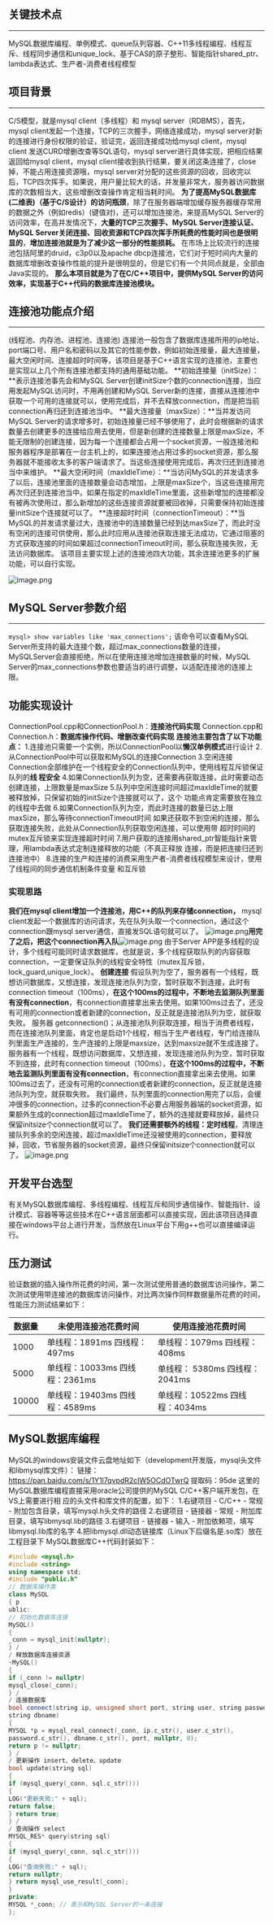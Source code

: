## 关键技术点

---

MySQL数据库编程、单例模式、queue队列容器、C++11多线程编程、线程互斥、线程同步通信和unique_lock、基于CAS的原子整形、智能指针shared_ptr、lambda表达式、生产者-消费者线程模型
## 项目背景

---

C/S模型，就是mysql client（多线程）和 mysql server（RDBMS），首先，mysql client发起一个连接，TCP的三次握手，网络连接成功，mysql server对新的连接进行身份权限的验证，验证完，返回连接成功给mysql client，mysql client 发送CURD增删改查等SQL语句，mysql server进行具体实现，把相应结果返回给mysql client，mysql client接收到执行结果，要关闭这条连接了，close掉，不能占用连接资源哦，mysql server对分配的这些资源的回收，回收完以后，TCP四次挥手。如果说，用户量比较大的话，并发量非常大，服务器访问数据库的次数相当大，这些增删改查操作肯定相当耗时间。
**为了提高MySQL数据库(二维表)（基于C/S设计）的访问瓶颈**，除了在服务器端增加缓存服务器缓存常用的数据之外（例如redis）(键值对)，还可以增加连接池，来提高MySQL Server的访问效率，在高并发情况下，**大量的TCP三次握手、MySQL Server连接认证、MySQL Server关闭连接、回收资源和TCP四次挥手所耗费的性能时间也是很明显的**，**增加连接池就是为了减少这一部分的性能损耗。**
在市场上比较流行的连接池包括阿里的druid，c3p0以及apache dbcp连接池，它们对于短时间内大量的数据库增删改查操作性能的提升是很明显的，但是它们有一个共同点就是，全部由Java实现的。
**那么本项目就是为了在C/C++项目中，提供MySQL Server的访问效率，实现基于C++代码的数据库连接池模块。**
## 连接池功能点介绍

---

(线程池、内存池、进程池、连接池) 连接池一般包含了数据库连接所用的ip地址、port端口号、用户名和密码以及其它的性能参数，例如初始连接量，最大连接量，最大空闲时间、连接超时时间等，该项目是基于C++语言实现的连接池，主要也是实现以上几个所有连接池都支持的通用基础功能。
**初始连接量（initSize）：**表示连接池事先会和MySQL Server创建initSize个数的connection连接，当应用发起MySQL访问时，不用再创建和MySQL Server新的连接，直接从连接池中获取一个可用的连接就可以，使用完成后，并不去释放connection，而是把当前connection再归还到连接池当中。
**最大连接量（maxSize）：**当并发访问MySQL Server的请求增多时，初始连接量已经不够使用了，此时会根据新的请求数量去创建更多的连接给应用去使用，但是新创建的连接数量上限是maxSize，不能无限制的创建连接，因为每一个连接都会占用一个socket资源，一般连接池和服务器程序是部署在一台主机上的，如果连接池占用过多的socket资源，那么服务器就不能接收太多的客户端请求了。当这些连接使用完成后，再次归还到连接池当中来维护。
**最大空闲时间（maxIdleTime）：**当访问MySQL的并发请求多了以后，连接池里面的连接数量会动态增加，上限是maxSize个，当这些连接用完再次归还到连接池当中。如果在指定的maxIdleTime里面，这些新增加的连接都没有被再次使用过，那么新增加的这些连接资源就要被回收掉，只需要保持初始连接量initSize个连接就可以了。
**连接超时时间（connectionTimeout）：**当MySQL的并发请求量过大，连接池中的连接数量已经到达maxSize了，而此时没有空闲的连接可供使用，那么此时应用从连接池获取连接无法成功，它通过阻塞的方式获取连接的时间如果超过connectionTimeout时间，那么获取连接失败，无法访问数据库。
该项目主要实现上述的连接池四大功能，其余连接池更多的扩展功能，可以自行实现。

![image.png](https://cdn.nlark.com/yuque/0/2023/png/27860795/1682421961132-dc242d49-6db9-4a56-ad76-5c43dbaea8b2.png#averageHue=%23e6d2ce&clientId=u3c349e54-6f34-4&from=paste&height=746&id=u5e165a82&originHeight=1231&originWidth=2471&originalType=binary&ratio=1.5&rotation=0&showTitle=false&size=1159614&status=done&style=none&taskId=u2b440df0-2b60-46e0-8c4d-e15ac21297f&title=&width=1497.575671018215)
## MySQL Server参数介绍

---

`mysql> show variables like 'max_connections';`
该命令可以查看MySQL Server所支持的最大连接个数，超过max_connections数量的连接，MySQLServer会直接拒绝，所以在使用连接池增加连接数量的时候，MySQL Server的max_connections参数也要适当的进行调整，以适配连接池的连接上限。

## 功能实现设计
ConnectionPool.cpp和ConnectionPool.h：**连接池代码实现**
Connection.cpp和Connection.h：**数据库操作代码、增删改查代码实现**
**连接池主要包含了以下功能点：**
1.连接池只需要一个实例，所以ConnectionPool以**懒汉单例模式**进行设计
2.从ConnectionPool中可以获取和MySQL的连接Connection
3.空闲连接Connection全部维护在一个线程安全的Connection队列中，使用线程互斥锁保证队列的**线
程安全**
4.如果Connection队列为空，还需要再获取连接，此时需要动态创建连接，上限数量是maxSize
5.队列中空闲连接时间超过maxIdleTime的就要被释放掉，只保留初始的initSize个连接就可以了，这个
功能点肯定需要放在独立的线程中去做
6.如果Connection队列为空，而此时连接的数量已达上限maxSize，那么等待connectionTimeout时间
如果还获取不到空闲的连接，那么获取连接失败，此处从Connection队列获取空闲连接，可以使用带
超时时间的mutex互斥锁来实现连接超时时间
7.用户获取的连接用shared_ptr智能指针来管理，用lambda表达式定制连接释放的功能（不真正释放
连接，而是把连接归还到连接池中）
8.连接的生产和连接的消费采用生产者-消费者线程模型来设计，使用了线程间的同步通信机制条件变量
和互斥锁
### 实现思路
**我们在mysql client增加一个连接池，用C++的队列来存储connection，** mysql client发起一个数据库的访问请求，先在队列头取一个connection，通过这个connection跟mysql server通信，直接发SQL语句就可以了。 ![image.png](https://cdn.nlark.com/yuque/0/2023/png/27860795/1683186588561-990c5153-1448-44b9-ad8a-bbe0d687b8f7.png#averageHue=%23f9f8f8&clientId=ubf21b07d-1d1b-4&from=url&id=JT7xk&originHeight=584&originWidth=1481&originalType=binary&ratio=1&rotation=0&showTitle=false&size=197611&status=done&style=none&taskId=ua6d4701e-97a1-4e72-9900-9f38546ebbb&title=)**用完了之后，把这个connection再入队**![image.png](https://cdn.nlark.com/yuque/0/2023/png/27860795/1683186588569-805802c6-5323-4367-a43f-57e280978827.png#averageHue=%23f9f8f8&clientId=ubf21b07d-1d1b-4&from=url&id=oBCNQ&originHeight=585&originWidth=1527&originalType=binary&ratio=1&rotation=0&showTitle=false&size=201429&status=done&style=none&taskId=uf344202d-f1c1-4aee-8d89-e7371fbc308&title=) 由于Server APP是多线程的设计，多个线程可能同时请求数据库，也就是说，多个线程获取队列的内容获取connection，一定要保证队列的线程安全特性（mutex互斥锁，lock_guard,unique_lock）。
**创建连接** 假设队列为空了，服务器有一个线程，既想访问数据库，又想连接，发现连接池队列为空，暂时获取不到连接，此时有connection timeout（100ms），**在这个100ms的过程中，不断地去监测队列里面有没有connection**，有connection直接拿出来去使用。如果100ms过去了，还没有可用的connection或者新建的connection，反正就是连接池队列为空，就获取失败。
服务器 getconnection()；从连接池队列获取连接，相当于消费者线程，而在连接池队列里面，肯定也是启动1个线程，相当于生产者线程，专门给连接队列里面生产连接的，生产连接的上限是maxsize，达到maxsize就不生成连接了。服务器有一个线程，既想访问数据库，又想连接，发现连接池队列为空，暂时获取不到连接，此时有connection timeout（100ms），**在这个100ms的过程中，不断地去监测队列里面有没有connection**，有connection直接拿出来去使用。如果100ms过去了，还没有可用的connection或者新建的connection，反正就是连接池队列为空，就获取失败。
我们最终，队列里面的connection用完了以后，会缓冲很多的connection，过多的connection不必要占用服务器端的socket资源，如果额外生成的connection超过maxIdleTime了，额外的连接就要释放掉，最终只保留initsize个connection就可以了。
**我们还需要额外的线程：定时线程**，清理连接队列多余的空闲连接，超过maxIdleTime还没被使用的connection，要释放掉，回收，节省服务器的socket资源，最终只保留initsize个connection就可以了。
![image.png](https://cdn.nlark.com/yuque/0/2023/png/27860795/1683186588780-7d174df3-5a14-4ff1-a729-7ec5058de082.png#averageHue=%23f9f6f6&clientId=ubf21b07d-1d1b-4&from=url&id=SRciz&originHeight=739&originWidth=1514&originalType=binary&ratio=1&rotation=0&showTitle=false&size=475869&status=done&style=none&taskId=u61aa9c7b-d2cf-41e6-871d-6e7b581f80c&title=)
## 开发平台选型
有关MySQL数据库编程、多线程编程、线程互斥和同步通信操作、智能指针、设计模式、容器等等这些技术在C++语言层面都可以直接实现，因此该项目选择直接在windows平台上进行开发，当然放在Linux平台下用g++也可以直接编译运行。
## 压力测试
验证数据的插入操作所花费的时间，第一次测试使用普通的数据库访问操作，第二次测试使用带连接池的数据库访问操作，对比两次操作同样数据量所花费的时间，性能压力测试结果如下：

| 数据量  | 未使用连接池花费时间  | 使用连接池花费时间 |
| --- | --- | --- |
| 1000  | 单线程：1891ms 四线程：497ms  | 单线程：1079ms 四线程：408ms |
| 5000  | 单线程：10033ms 四线程：2361ms  | 单线程： 5380ms 四线程：2041ms |
| 10000  | 单线程：19403ms 四线程：4589ms  | 单线程：10522ms 四线程：4034ms |

## MySQL数据库编程
MySQL的windows安装文件云盘地址如下（development开发版，mysql头文件和libmysql库文件）：
链接：https://pan.baidu.com/s/1Y1l7qvpdR2clW5OCdOTwrQ
提取码：95de
这里的MySQL数据库编程直接采用oracle公司提供的MySQL C/C++客户端开发包，在VS上需要进行相
应的头文件和库文件的配置，如下：
1.右键项目 - C/C++ - 常规 - 附加包含目录，填写mysql.h头文件的路径
2.右键项目 - 链接器 - 常规 - 附加库目录，填写libmysql.lib的路径
3.右键项目 - 链接器 - 输入 - 附加依赖项，填写libmysql.lib库的名字
4.把libmysql.dll动态链接库（Linux下后缀名是.so库）放在工程目录下
MySQL数据库C++代码封装如下：
```cpp
#include <mysql.h>
#include <string>
using namespace std;
#include "public.h"
// 数据库操作类
class MySQL
{ p
ublic:
// 初始化数据库连接
MySQL()
{
_conn = mysql_init(nullptr);
} /
/ 释放数据库连接资源
~MySQL()
{
if (_conn != nullptr)
mysql_close(_conn);
} /
/ 连接数据库
bool connect(string ip, unsigned short port, string user, string password,
string dbname)
{
MYSQL *p = mysql_real_connect(_conn, ip.c_str(), user.c_str(),
password.c_str(), dbname.c_str(), port, nullptr, 0);
return p != nullptr;
} /
/ 更新操作 insert、delete、update
bool update(string sql)
{
if (mysql_query(_conn, sql.c_str()))
{
LOG("更新失败:" + sql);
return false;
} return true;
} /
/ 查询操作 select
MYSQL_RES* query(string sql)
{
if (mysql_query(_conn, sql.c_str()))
{
LOG("查询失败:" + sql);
return nullptr;
} return mysql_use_result(_conn);
}
private:
MYSQL *_conn; // 表示和MySQL Server的一条连接
}; 
```

 
